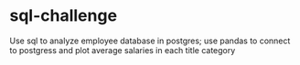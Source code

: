 # sql-challenge
Use sql to analyze employee database in postgres;
use pandas to connect to postgress and plot average salaries in each title category
